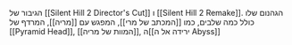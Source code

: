 הגיבור של [[Silent Hill 2 Director's Cut]] ו [[Silent Hill 2 Remake]].
הגהנום שלו כולל כמה שלבים, כמו [[המכתב של מרי]], המפגש עם [[מריה]], המרדף של [[Pyramid Head]], [[המוות של מריה]], ה[[ירידה אל ה Abyss]]

